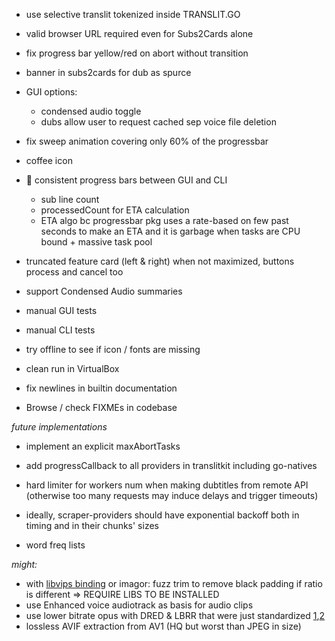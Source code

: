 
- use selective translit tokenized inside TRANSLIT.GO
- valid browser URL required even for Subs2Cards alone
- fix progress bar yellow/red on abort without transition
- banner in subs2cards for dub as spurce

- GUI options:
  - condensed audio toggle
  - dubs allow user to request cached sep voice file deletion
  
- fix sweep animation covering only 60% of the progressbar
- coffee icon

- 🤯 consistent progress bars between GUI and CLI
  - sub line count
  - processedCount for ETA calculation
  - ETA algo bc progressbar pkg uses a rate-based on few past seconds to make an ETA and it is garbage when tasks are CPU bound + massive task pool

- truncated feature card (left & right) when not maximized, buttons process and cancel too

- support Condensed Audio summaries

- manual GUI tests
- manual CLI tests
- try offline to see if icon / fonts are missing
- clean run in VirtualBox


- fix newlines in builtin documentation
- Browse / check FIXMEs in codebase


*future implementations*

- implement an explicit maxAbortTasks
- add progressCallback to all providers in translitkit including go-natives

- hard limiter for workers num when making dubtitles from remote API (otherwise too many requests may induce delays and trigger timeouts)
- ideally, scraper-providers should have exponential backoff both in timing and in their chunks' sizes

- word freq lists

*might:*

- with [libvips binding](https://github.com/h2non/bimg) or imagor: fuzz trim to remove black padding if ratio is different => REQUIRE LIBS TO BE INSTALLED
- use Enhanced voice audiotrack as basis for audio clips
- use lower bitrate opus with DRED & LBRR that were just standardized [1](https://opus-codec.org/),[2](https://datatracker.ietf.org/doc/draft-ietf-mlcodec-opus-extension/)
- lossless AVIF extraction from AV1 (HQ but worst than JPEG in size)

